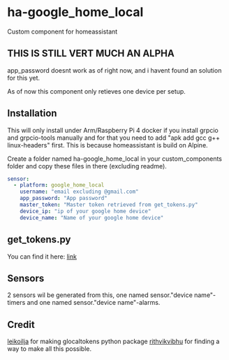 # ha-google_home_local
Custom component for homeassistant

## THIS IS STILL VERT MUCH AN ALPHA

app_password doesnt work as of right now, and i havent found an solution for this yet.

As of now this component only retieves one device per setup.

## Installation
This will only install under Arm/Raspberry Pi 4 docker if you install grpcio and grpcio-tools manually and for that you need to add "apk add gcc g++ linux-headers" first. This is because homeassistant is build on Alpine.

Create a folder named ha-google_home_local in your custom_components folder and copy these files in there (excluding readme).

```yaml
sensor:
  - platform: google_home_local
    username: "email excluding @gmail.com"
    app_password: "App password"
    master_token: "Master token retrieved from get_tokens.py"
    device_ip: "ip of your google home device"
    device_name: "Name of your google home device"
```

## get_tokens.py
You can find it here: [link](https://github.com/leikoilja/glocaltokens/tree/master/glocaltokens)

## Sensors

2 sensors wil be generated from this, one named sensor."device name"-timers and one named sensor."device name"-alarms.

## Credit
[leikoilja](https://github.com/leikoilja) for making glocaltokens python package
[rithvikvibhu](https://github.com/rithvikvibhu) for finding a way to make all this possible.
